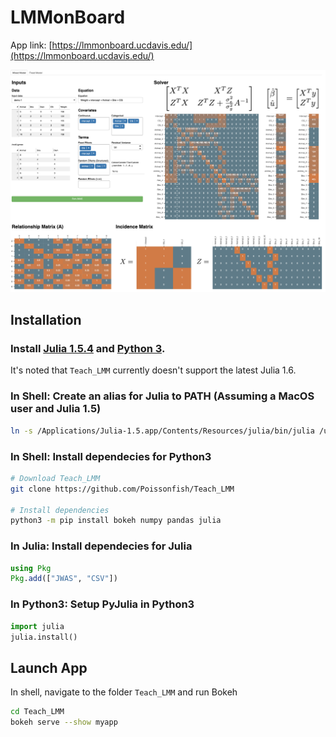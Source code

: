 # LMMonBoard

App link: [https://lmmonboard.ucdavis.edu/](https://lmmonboard.ucdavis.edu/)

![](myapp/res/easy_LMM_demo.png)

## Installation

### Install [Julia 1.5.4](https://julialang.org/downloads/oldreleases/) and [Python 3](https://www.python.org/downloads/).
It's noted that `Teach_LMM` currently doesn't support the latest Julia 1.6.

### **In Shell**: Create an alias for Julia to PATH (Assuming a MacOS user and Julia 1.5)
``` Bash
ln -s /Applications/Julia-1.5.app/Contents/Resources/julia/bin/julia /usr/local/bin/julia
```

### **In Shell**: Install dependecies for Python3
``` Bash
# Download Teach_LMM
git clone https://github.com/Poissonfish/Teach_LMM

# Install dependencies
python3 -m pip install bokeh numpy pandas julia
```

### **In Julia**: Install dependecies for Julia
``` Julia
using Pkg
Pkg.add(["JWAS", "CSV"])
```

### **In Python3**: Setup PyJulia in Python3
``` Python
import julia
julia.install()
```

## Launch App
In shell, navigate to the folder `Teach_LMM` and run Bokeh 
``` Bash
cd Teach_LMM
bokeh serve --show myapp 
```
